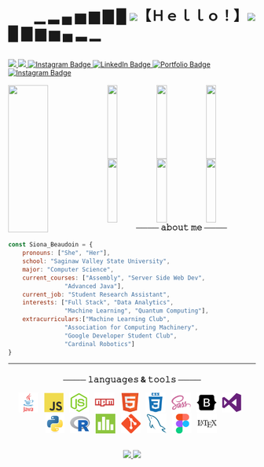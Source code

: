 

# &nbsp; &nbsp; &nbsp; &nbsp;  ▁ ▂ ▄ ▅ ▆ ▇ █ <img src="https://media4.giphy.com/media/JRsQiAN79bPWUv43Ko/giphy.gif?cid=ecf05e47quzzjur3amr4g9yb2k8x3r4ki5ogbjblolc150ar&rid=giphy.gif&ct=s" height="40"/>【﻿Ｈｅｌｌｏ！】<img src="https://media4.giphy.com/media/JRsQiAN79bPWUv43Ko/giphy.gif?cid=ecf05e47quzzjur3amr4g9yb2k8x3r4ki5ogbjblolc150ar&rid=giphy.gif&ct=s" height="40"/> █ ▇ ▆ ▅ ▄ ▂ ▁ 

<br>

<div id="badges">
  <a href ="https://forthebadge.com">
    <img src="https://forthebadge.com/images/badges/built-with-love.svg" height="30"/>
  <a href="https://forthebadge.com">
    <img src="https://forthebadge.com/images/badges/powered-by-coffee.svg" height="30"/>
  <a href="./Siona_Beaudoin___Resume-3.pdf" download>
    <img src="https://img.shields.io/badge/Resume-success?style=for-the-badge&logo=Read the Docs&logoColor=white" alt="Instagram Badge" height="30"/>
  </a>
  <a href="https://www.linkedin.com/in/siona-beaudoin-1aa087238">
    <img src="https://img.shields.io/badge/LinkedIn-blue?style=for-the-badge&logo=linkedin&logoColor=white" alt="LinkedIn Badge" height="30"/>
  </a>
  <a href="https://sionamb.github.io">
    <img src="https://img.shields.io/badge/Portfolio-purple?style=for-the-badge&logo=HTML5&logoColor=white" alt="Portfolio Badge" height="30"/>
  </a>
  <a href="https://www.instagram.com/jambetterthanjelly/">
    <img src="https://img.shields.io/badge/Instagram-ff69b4?style=for-the-badge&logo=instagram&logoColor=white" alt="Instagram Badge" height="30"/>
  </a>
</div> <br> 

<div>
<img align="left" src="https://media2.giphy.com/media/3ohjV0PbaTBNw42YO4/giphy.gif?cid=ecf05e47elm06w3jfpojiwya68s0o6xw1gnvxuxohicaotds&rid=giphy.gif&ct=g" width="40%" height="300"/>

<img align="left" src="https://media2.giphy.com/media/l3vRb7dBhnUsIxnNe/giphy.gif?cid=ecf05e474o9sv97xh7ug9803368uciz9ss21kqexpoeroegf&rid=giphy.gif&ct=g" width="20%" height="150"/>
 
<img align="left" src="https://media0.giphy.com/media/LmWnCBTOGUmw8/giphy.gif?cid=ecf05e474q55durq1g47mytyorrmq0fy4jy5f944kelvq9sz&rid=giphy.gif&ct=g" width="20%" height="150"/>
    
<img align="left" src="https://media2.giphy.com/media/26u3Z5ChEO3lFSb3q/giphy.gif?cid=ecf05e4719n1s8g6ddrfy9jlxoy3vac76xhqevqbbcnp2m6v&rid=giphy.gif&ct=g" width="20%" height="150"/>
    
<img align="right" src="https://media4.giphy.com/media/26u4lmReBFtv3KPU4/giphy.gif?cid=ecf05e472wu4jopv2psdnynktm1w09g1bok2c6iif11v24p0&rid=giphy.gif&ct=g" width="20%" height="130"/>
    
<img align="left" src="https://media1.giphy.com/media/DU4A3qMuAq1dC/giphy.gif?cid=ecf05e47gulcjwgkrjjm9jc5apgutslqt1ang6wpdwoi50d4&rid=giphy.gif&ct=g" width="20%" height="130"/>
    
<img align="left" src="https://media1.giphy.com/media/LPU3Ahx6wGsRCDVgV0/giphy.gif?cid=ecf05e47hvr89i0f2q6ud8knoiqa7s0ds6kzskmd263aw0j1&rid=giphy.gif&ct=g" width="20%" height="130"/>
</div>
  
<hr><br><br><br><hr><br><br><br><br><br><hr>

    
<div align = "center">
  <h3> ────  𝚊𝚋𝚘𝚞𝚝 𝚖𝚎  ──── </h3>
</div>

```javascript
const Siona_Beaudoin = {
    pronouns: ["She", "Her"], 
    school: "Saginaw Valley State University",
    major: "Computer Science", 
    current_courses: ["Assembly", "Server Side Web Dev", 
                "Advanced Java"],
    current_job: "Student Research Assistant",
    interests: ["Full Stack", "Data Analytics", 
                "Machine Learning", "Quantum Computing"],
    extracurriculars:["Machine Learning Club", 
                "Association for Computing Machinery", 
                "Google Developer Student Club",
                "Cardinal Robotics"]
}
```

<hr>

<div align = "center">
  <h3> ────  𝚕𝚊𝚗𝚐𝚞𝚊𝚐𝚎𝚜 & 𝚝𝚘𝚘𝚕𝚜  ──── </h3>
  
  &nbsp;<img src="https://github.com/devicons/devicon/blob/master/icons/java/java-original-wordmark.svg" title="Java" alt="Java" width="40" height="40"/>&nbsp;
  &nbsp;<img src="https://github.com/devicons/devicon/blob/master/icons/javascript/javascript-original.svg" title="JavaScript" alt="JavaScript" width="40" height="40"/>&nbsp;
  &nbsp;<img src="https://github.com/devicons/devicon/blob/master/icons/nodejs/nodejs-original.svg" title="nodeJS"  alt="nodeJS" width="40" height="40"/>&nbsp;
  &nbsp;<img src="https://github.com/devicons/devicon/blob/master/icons/npm/npm-original-wordmark.svg" title="npm"  alt="npm" width="40" height="40"/>&nbsp;
  &nbsp;<img src="https://github.com/devicons/devicon/blob/master/icons/html5/html5-original.svg" title="HTML5" alt="HTML" width="40" height="40"/>&nbsp;
  &nbsp;<img src="https://github.com/devicons/devicon/blob/master/icons/css3/css3-plain-wordmark.svg"  title="CSS3" alt="CSS" width="40" height="40"/>&nbsp;
  &nbsp;<img src="https://github.com/devicons/devicon/blob/master/icons/sass/sass-original.svg" title="Sass"  alt="Sass" width="40" height="40"/>&nbsp;
  &nbsp;<img src="https://github.com/devicons/devicon/blob/master/icons/bootstrap/bootstrap-plain.svg" title="Bootstrap"  alt="Bootstrap" width="40" height="40"/>&nbsp;
  &nbsp;<img src="https://github.com/devicons/devicon/blob/master/icons/visualstudio/visualstudio-plain.svg" title="VB.NET"  alt="VB.NET" width="40" height="40"/>&nbsp;
  &nbsp;<img src="https://github.com/devicons/devicon/blob/master/icons/python/python-original.svg" title="Python" alt="Python" width="40" height="40"/>&nbsp;
  &nbsp;<img src="https://github.com/devicons/devicon/blob/master/icons/r/r-original.svg" title="R" alt="R" width="40" height="40"/>&nbsp;
  &nbsp;<img src="https://github.com/devicons/devicon/blob/master/icons/minitab/minitab-plain.svg" title="Minitab"  alt="Minitab" width="40" height="40"/>&nbsp;
  &nbsp;<img src="https://github.com/devicons/devicon/blob/master/icons/git/git-original.svg" title="Git" alt="Git" width="40" height="40"/>&nbsp;
  &nbsp;<img src="https://github.com/devicons/devicon/blob/master/icons/mysql/mysql-original.svg" title="MySQL"  alt="MySQL" width="40" height="40"/>&nbsp;
  &nbsp;<img src="https://github.com/devicons/devicon/blob/master/icons/figma/figma-original.svg" title="Figma"  alt="Figma" width="40" height="40"/>&nbsp;
  &nbsp;<img src="https://github.com/devicons/devicon/blob/master/icons/latex/latex-original.svg" title="Latex"  alt="Latex" width="40" height="40"/>&nbsp;
  
</div><br>  


<div id="stats" align="center" width="50%">
  <a href = "https://github.com/anuraghazra/github-readme-stats">
    <img src="https://github-stats-cn3u-3u7it0vrh-sionamb.vercel.app/api/top-langs/?username=sionamb&layout=compact&theme=gotham&background=transparent&hide_border=true"/>
  <a href = "https://git.io/streak-stats">
    <img src="http://github-readme-streak-stats.herokuapp.com?user=sionamb&theme=gotham&background=transparent&hide_border=true"/>
</div>


